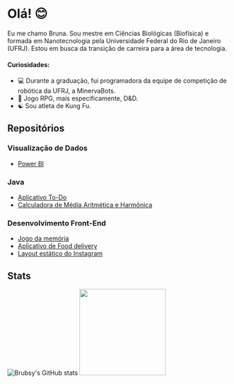 # Olá! 😊 
<!--
**Brubsy/Brubsy** is a ✨ _special_ ✨ repository because its `README.md` (this file) appears on your GitHub profile.

Here are some ideas to get you started:

- 🔭 I’m currently working on ...
- 🌱 I’m currently learning ...
- 👯 I’m looking to collaborate on ...
- 🤔 I’m looking for help with ...
- 💬 Ask me about ...
- 📫 How to reach me: ...
- 😄 Pronouns: ...
- ⚡ Fun fact: ...
-->

Eu me chamo Bruna. Sou mestre em Ciências Biológicas (Biofísica) e formada em Nanotecnologia pela Universidade Federal do Rio de Janeiro (UFRJ). Estou em busca da transição de carreira para a área de tecnologia.

#### Curiosidades: 

- :computer: Durante a graduação, fui programadora da equipe de competição de robótica da UFRJ, a MinervaBots.
- :game_die: Jogo RPG, mais especificamente, D&D.
- :yin_yang: Sou atleta de Kung Fu.

## Repositórios

### Visualização de Dados
- [Power BI](https://github.com/Brubsy/dashboards-powerbi)

### Java
  - [Aplicativo To-Do](https://github.com/Brubsy/todo-app)
  - [Calculadora de Média Aritmética e Harmônica](https://github.com/Brubsy/CodingTank_Sinqia)
 
### Desenvolvimento Front-End
  - [Jogo da memória](https://github.com/Brubsy/Projeto_04_parrotsCardGame)
  - [Aplicativo de Food delivery](https://github.com/Brubsy/projeto3-driveneats)
  - [Layout estático do Instagram](https://github.com/Brubsy/projeto2-instagram)

## Stats

![Brubsy's GitHub stats](https://github-readme-stats.vercel.app/api?username=brubsy&show_icons=true&theme=tokyonight)
<img src="https://github-readme-stats.vercel.app/api/top-langs/?username=brubsy&layout=compact&theme=tokyonight" height="195">




